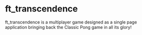 # ft_transcendence
ft_transcendence is a multiplayer game designed as a single page application bringing back the Classic Pong game in all its glory!
